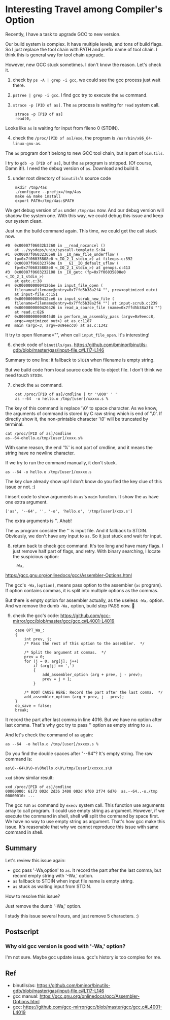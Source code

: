 # Interesting Travel among Compiler's Option

Recently, I have a task to upgrade GCC to new version. 

Our build system is complex. It have multiple levels, and tons of build flags.
So I just replace the tool chain with PATH and prefix name of tool chain.
I think this is general way for tool chain upgrade.

However, new GCC stuck sometimes. I don't know the reason. Let's check it.

1. check by `ps -A | grep -i gcc`, we could see the gcc process just wait there.
2. `pstree | grep -i gcc`. I find gcc try to execute the `as` command.
3. `strace -p [PID of as]`. The `as` process is waiting for `read` system call.

        strace -p [PID of as]
        read(0,

Looks like `as` is waiting for input from fileno 0 (STDIN).

4. check the `/proc/[PID of as]/exe`, the program is
    `/usr/bin/x86_64-linux-gnu-as`.

The `as` program don't belong to new GCC tool chain, but is part of `binutils`.

I try to `gdb -p [PID of as]`, but the `as` program is stripped.
(Of course, Damn it!). I need the debug version of `as`.  Download and build it.

5. under root directory of `binutils`'s source code

        mkdir /tmp/4as
        ./configure --prefix=/tmp/4as
        make && make install
        export PATH=/tmp/4as:$PATH

We get debug version of `as` under `/tmp/4as` now.
And our debug version will shadow the system one.
With this way, we could debug this issue and keep our system clean.

Just run the build command again. This time, we could get the call stack now.

    #0  0x00007f06032b3260 in __read_nocancel ()
        at ../sysdeps/unix/syscall-template.S:84
    #1  0x00007f06032365e8 in _IO_new_file_underflow (
        fp=0x7f06035808e0 <_IO_2_1_stdin_>) at fileops.c:592
    #2  0x00007f060323760e in __GI__IO_default_uflow (
        fp=0x7f06035808e0 <_IO_2_1_stdin_>) at genops.c:413
    #3  0x00007f0603232108 in _IO_getc (fp=0x7f06035808e0 <_IO_2_1_stdin_>)
        at getc.c:38
    #4  0x00000000004126be in input_file_open (
        filename=filename@entry=0x7ffd5b38a2f4 "", pre=<optimized out>)
        at input-file.c:151
    #5  0x0000000000412ce6 in input_scrub_new_file (
        filename=filename@entry=0x7ffd5b38a2f4 "") at input-scrub.c:239
    #6  0x0000000000420426 in read_a_source_file (name=0x7ffd5b38a2f4 "")
        at read.c:826
    #7  0x00000000004045d0 in perform_an_assembly_pass (argv=0x9eecc8,
        argc=<optimized out>) at as.c:1187
    #8  main (argc=3, argv=0x9eecc0) at as.c:1342

It try to open filename="", when call `input_file_open`. It's interesting!

6. check code of `binutils/gas`.
https://github.com/bminor/binutils-gdb/blob/master/gas/input-file.c#L117-L146

Summary to one line: it fallback to `STDIN` when filename is empty string.

But we build code from local source code file to object file. I don't think
we need touch `STDIN`.

7. check the `as` command.

        cat /proc/[PID of as]/cmdline | tr '\000' ' '
        as --64  -o hello.o /tmp/[user]/xxxxx.s %

The key of this command is replace '\0' to space character.
As we know, the arguments of command is stored by C raw string which is end of '\0'.
If directly show it, the non-printable character '\0' will be truncated by
 terminal.

    cat /proc/[PID of as]/cmdline
    as--64-ohello.o/tmp/[user]/xxxx.s%

With same reason, the end '%' is not part of cmdline,
    and it means the string have no newline character.

If we try to run the command manually, it don't stuck.

    as --64 -o hello.o /tmp/[user]/xxxxx.s

The key clue already show up!
I don't know do you find the key clue of this issue or not. :)

I insert code to show arguments in `as`'s `main` function.
It show the `as` have one extra argument.

    ['as', '--64', '', '-o', 'hello.o', '/tmp/[user]/xxx.s']

The extra arguments is ''. Ahab!

The `as` program consider the '' is input file. And it fallback to STDIN.
Obviously, we don't have any input to `as`. So it just stuck and wait for input.

8. return back to check gcc command. It's too long and have many flags.
    I just remove half part of flags, and retry.
    With binary searching, I locate the suspicious option:

        -Wa,

https://gcc.gnu.org/onlinedocs/gcc/Assembler-Options.html

The gcc's `-Wa,[option]`, means pass option to the assembler (`as` program).
If option contains commas, it is split into multiple options as the commas.

But there is empty option for assembler actually, as the useless `-Wa,` option.
And we remove the dumb `-Wa,` option, build step PASS now. 🎈

9. check the gcc's code:
https://github.com/gcc-mirror/gcc/blob/master/gcc/gcc.c#L4001-L4019

        case OPT_Wa_:
        {
            int prev, j;
            /* Pass the rest of this option to the assembler.  */

            /* Split the argument at commas.  */
            prev = 0;
            for (j = 0; arg[j]; j++)
                if (arg[j] == ',')
                {
                    add_assembler_option (arg + prev, j - prev);
                    prev = j + 1;
                }

            /* ROOT CAUSE HERE: Record the part after the last comma.  */
            add_assembler_option (arg + prev, j - prev);
        }
        do_save = false;
        break;

It record the part after last comma in line 4016.
But we have no option after last comma.
That's why gcc try to pass '' option as empty string to `as`.

And let's check the command of `as` again:

    as --64  -o hello.o /tmp/[user]/xxxxx.s %

Do you find the double spaces after "--64"? It's empty string.
The raw command is:

    as\0--64\0\0-o\0hello.o\0\/tmp/[user]/xxxxx.s\0

`xxd` show similar result:

    xxd /proc/[PID of as]/cmdline
    00000000: 6173 002d 2d36 3400 002d 6f00 2f74 6d70  as.--64..-o./tmp
    00000010: ...

The gcc run `as` command by `execv` system call.
This function use arguments array to call program.
It could use empty string as argument.
However, if we execute the command in shell, shell will split the command by space first.
We have no way to use empty string as argument. That's how gcc make this issue.
It's reasonable that why we cannot reproduce this issue with same command in shell.

## Summary

Let's review this issue again:

- gcc pass '-Wa,option' to `as`. It record the part after the last comma, but record empty string with '-Wa,' option.
- `as` fallback to STDIN when input file name is empty string.
- `as` stuck as waiting input from STDIN.

How to resolve this issue?

Just remove the dumb '-Wa,' option.

I study this issue several hours, and just remove 5 characters. :)

## Postscript

### Why old gcc version is good with '-Wa,' option?

I'm not sure. Maybe gcc update issue. gcc's history is too complex for me.    

## Ref

- binutils/as: https://github.com/bminor/binutils-gdb/blob/master/gas/input-file.c#L117-L146
- gcc manual: https://gcc.gnu.org/onlinedocs/gcc/Assembler-Options.html
- gcc: https://github.com/gcc-mirror/gcc/blob/master/gcc/gcc.c#L4001-L4019

